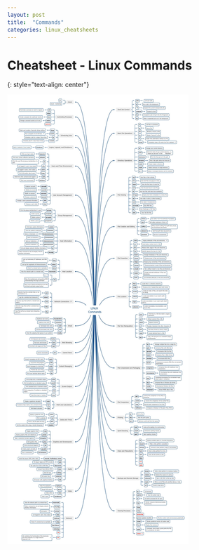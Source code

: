 ```yaml
---
layout: post
title:  "Commands"
categories: linux_cheatsheets
---
```


# Cheatsheet - Linux Commands
{: style="text-align: center"}

![](/assets/linux_commands_cheatsheet.jpg)
